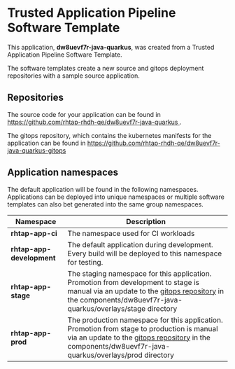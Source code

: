 # Trusted Application Pipeline Software Template

This application, **dw8uevf7r-java-quarkus**, was created from a Trusted Application Pipeline Software Template.

The software templates create a new source and gitops deployment repositories with a sample source application. 

## Repositories

The source code for your application can be found in [https://github.com/rhtap-rhdh-qe/dw8uevf7r-java-quarkus ](https://github.com/rhtap-rhdh-qe/dw8uevf7r-java-quarkus ).
 
The gitops repository, which contains the kubernetes manifests for the application can be found in 
[https://github.com/rhtap-rhdh-qe/dw8uevf7r-java-quarkus-gitops ](https://github.com/rhtap-rhdh-qe/dw8uevf7r-java-quarkus-gitops ) 

## Application namespaces 

The default application will be found in the following namespaces. Applications can be deployed into unique namespaces or multiple software templates can also bet generated into the same group namespaces.  

|  Namespace   |  Description   |  
| -------- | -------- |
| **rhtap-app-ci** | The namespace used for CI workloads |
| **rhtap-app-development** | The default application during development. Every build will be deployed to this namespace for testing. |
| **rhtap-app-stage** | The staging namespace for this application. Promotion from development to stage is manual via an update to the [gitops repository](https://github.com/rhtap-rhdh-qe/dw8uevf7r-java-quarkus-gitops ) in the components/dw8uevf7r-java-quarkus/overlays/stage directory |
| **rhtap-app-prod** | The production namespace for this application. Promotion from stage to production is manual via an update to the [gitops repository](https://github.com/rhtap-rhdh-qe/dw8uevf7r-java-quarkus-gitops ) in the components/dw8uevf7r-java-quarkus/overlays/prod directory |
